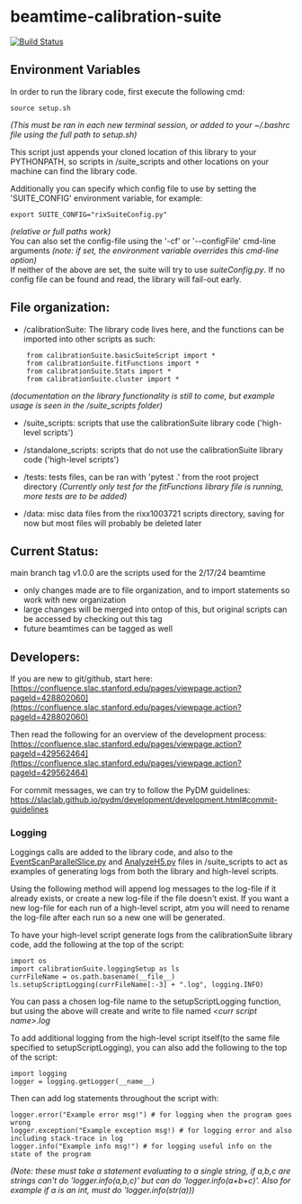 # beamtime-calibration-suite
[![Build Status](https://github.com/slaclab/beamtime-calibration-suite/actions/workflows/run-tests.yml/badge.svg?branch=main)](https://github.com/slaclab/beamtime-calibration-suite/actions/workflows/run-tests.yml)

## Environment Variables

In order to run the library code, first execute the following cmd:
``` 
source setup.sh
```
_(This must be ran in each new terminal session, or added to your ~/.bashrc file using the full path to setup.sh)_

This script just appends your cloned location of this library to your PYTHONPATH, so scripts in /suite_scripts and other locations on your machine can find the library code.

Additionally you can specify which config file to use by setting the 'SUITE_CONFIG' environment variable, for example:
``` 
export SUITE_CONFIG="rixSuiteConfig.py" 
```
_(relative or full paths work)_  
You can also set the config-file using the '-cf' or '--configFile' cmd-line arguments _(note: if set, the environment variable overrides this cmd-line option)_  
If neither of the above are set, the suite will try to use _suiteConfig.py_. If no config file can be found and read, the library will fail-out early.

## File organization: 
* /calibrationSuite: The library code lives here, and the functions can be imported into other scripts as such:
```
	from calibrationSuite.basicSuiteScript import * 
	from calibrationSuite.fitFunctions import * 
	from calibrationSuite.Stats import * 
	from calibrationSuite.cluster import *
```
_(documentation on the library functionality is still to come, but example usage is seen in the /suite_scripts folder)_

* /suite_scripts: scripts that use the calibrationSuite library code ('high-level scripts')

* /standalone_scripts: scripts that do not use the calibrationSuite library code ('high-level scripts')

* /tests: tests files, can be ran with 'pytest .' from the root project directory 
_(Currently only test for the fitFunctions library file is running, more tests are to be added)_

* /data: misc data files from the rixx1003721 scripts directory, saving for now but most files will probably be deleted later

## Current Status:

main branch tag v1.0.0 are the scripts used for the 2/17/24 beamtime 
* only changes made are to file organization, and to import statements so work with new organization 
* large changes will be merged into ontop of this, but original scripts can be accessed by checking out this tag
* future beamtimes can be tagged as well

## Developers:

If you are new to git/github, start here: [https://confluence.slac.stanford.edu/pages/viewpage.action?pageId=428802060](https://confluence.slac.stanford.edu/pages/viewpage.action?pageId=428802060)

Then read the following for an overview of the development process: [https://confluence.slac.stanford.edu/pages/viewpage.action?pageId=429562464](https://confluence.slac.stanford.edu/pages/viewpage.action?pageId=429562464)

For commit messages, we can try to follow the PyDM guidelines: https://slaclab.github.io/pydm/development/development.html#commit-guidelines

### Logging

Loggings calls are added to the library code, and also to the [EventScanParallelSlice.py](https://github.com/slaclab/beamtime-calibration-suite/blob/main/suite_scripts/EventScanParallelSlice.py) and
[AnalyzeH5.py](https://github.com/slaclab/beamtime-calibration-suite/blob/main/suite_scripts/AnalyzeH5.py) files in /suite_scripts to act as examples of generating logs from both the library
and high-level scripts.

Using the following method will append log messages to the log-file if it already exists, or create a new
log-file if the file doesn't exist. If you want a new log-file for each run of a high-level script, 
atm you will need to rename the log-file after each run so a new one will be generated.

To have your high-level script generate logs from the calibrationSuite library code, add the following at the top of the script:

```
import os
import calibrationSuite.loggingSetup as ls
currFileName = os.path.basename(__file__)
ls.setupScriptLogging(currFileName[:-3] + ".log", logging.INFO)
```

You can pass a chosen log-file name to the setupScriptLogging function,
but using the above will create and write to file named _\<curr script name>.log_
 
To add additional logging from the high-level script itself(to the same file specified to setupScriptLogging),
you can also add the following to the top of the script:

``` 
import logging
logger = logging.getLogger(__name__)
```

Then can add log statements throughout the script with:

``` 
logger.error("Example error msg!") # for logging when the program goes wrong
logger.exception("Example exception msg!) # for logging error and also including stack-trace in log 
logger.info("Example info msg!") # for logging useful info on the state of the program
```

_(Note: these must take a statement evaluating to a single string, if a,b,c are strings can't do 'logger.info(a,b,c)' but can do 'logger.info(a+b+c)'. Also for example if a is an int, must do 'logger.info(str(a)))_
